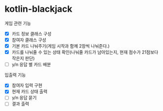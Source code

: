 # kotlin-blackjack

게임 관련 기능

- [x] 카드 정보 클래스 구성
- [x] 참여자 클래스 구성
- [x] 기본 카드 나눠주기(게임 시작과 함께 2장씩 나눠준다.)
- [x] 카드를 나눠줄 수 있는 상태 확인(나눠줄 카드가 남아있는지, 현재 점수가 21점보다 작은지 판단)
- [ ] y/n 응답 별 카드 배분

입출력 기능

- [x] 참여자 입력 구현
- [x] 현재 카드 상태 출력
- [ ] y/n 응답 묻기
- [ ] 결과 출력